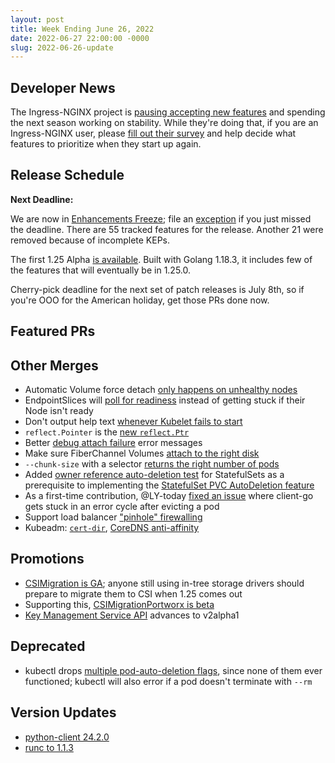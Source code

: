 ```yaml
---
layout: post
title: Week Ending June 26, 2022
date: 2022-06-27 22:00:00 -0000
slug: 2022-06-26-update
---
```


## Developer News

The Ingress-NGINX project is [pausing accepting new features](https://groups.google.com/a/kubernetes.io/g/dev/c/rxtrKvT_Q8E) and spending the next season working on stability.  While they're doing that, if you are an Ingress-NGINX user, please [fill out their survey](https://www.surveymonkey.com/r/ingressngx2022) and help decide what features to prioritize when they start up again.

## Release Schedule

**Next Deadline:**

We are now in [Enhancements Freeze](https://groups.google.com/a/kubernetes.io/g/dev/c/qbHV81RWvq0); file an [exception](https://github.com/kubernetes/sig-release/blob/master/releases/EXCEPTIONS.md) if you just missed the deadline. There are 55 tracked features for the release. Another 21 were removed because of incomplete KEPs.

The first 1.25 Alpha [is available](https://github.com/kubernetes/kubernetes/blob/master/CHANGELOG/CHANGELOG-1.25.md).  Built with Golang 1.18.3, it includes few of the features that will eventually be in 1.25.0.

Cherry-pick deadline for the next set of patch releases is July 8th, so if you're OOO for the American holiday, get those PRs done now.

## Featured PRs


## Other Merges

* Automatic Volume force detach [only happens on unhealthy nodes](https://github.com/kubernetes/kubernetes/pull/110721)
* EndpointSlices will [poll for readiness](https://github.com/kubernetes/kubernetes/pull/110639) instead of getting stuck if their Node isn't ready
* Don't output help text [whenever Kubelet fails to start](https://github.com/kubernetes/kubernetes/pull/110728)
* `reflect.Pointer` is the [new `reflect.Ptr`](https://github.com/kubernetes/kubernetes/pull/110788)
* Better [debug attach failure](https://github.com/kubernetes/kubernetes/pull/110764) error messages
* Make sure FiberChannel Volumes [attach to the right disk](https://github.com/kubernetes/kubernetes/pull/110719)
* `--chunk-size` with a selector [returns the right number of pods](https://github.com/kubernetes/kubernetes/pull/110652)
* Added [owner reference auto-deletion test](https://github.com/kubernetes/kubernetes/pull/110612) for StatefulSets as a prerequisite to implementing the [StatefulSet PVC AutoDeletion feature](https://github.com/kubernetes/enhancements/tree/master/keps/sig-apps/1847-autoremove-statefulset-pvcs)
* As a first-time contribution, @LY-today [fixed an issue](https://github.com/kubernetes/kubernetes/pull/110425) where client-go gets stuck in an error cycle after evicting a pod
* Support load balancer ["pinhole" firewalling](https://github.com/kubernetes/kubernetes/pull/109510)
* Kubeadm: [`cert-dir`](https://github.com/kubernetes/kubernetes/pull/110709), [CoreDNS anti-affinity](https://github.com/kubernetes/kubernetes/pull/110593)

## Promotions

* [CSIMigration is GA](https://github.com/kubernetes/kubernetes/pull/110410); anyone still using in-tree storage drivers should prepare to migrate them to CSI when 1.25 comes out
* Supporting this, [CSIMigrationPortworx is beta](https://github.com/kubernetes/kubernetes/pull/110411)
* [Key Management Service API](https://github.com/kubernetes/kubernetes/pull/110201) advances to v2alpha1

## Deprecated

* kubectl drops [multiple pod-auto-deletion flags](https://github.com/kubernetes/kubernetes/pull/110668), since none of them ever functioned; kubectl will also error if a pod doesn't terminate with `--rm` 

## Version Updates

* [python-client 24.2.0](https://github.com/kubernetes-client/python/releases/tag/v24.2.0)
* [runc to 1.1.3](https://github.com/kubernetes/kubernetes/pull/110496)
